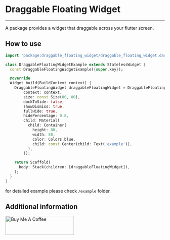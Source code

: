 <!--
This README describes the package. If you publish this package to pub.dev,
this README's contents appear on the landing page for your package.

For information about how to write a good package README, see the guide for
[writing package pages](https://dart.dev/guides/libraries/writing-package-pages).

For general information about developing packages, see the Dart guide for
[creating packages](https://dart.dev/guides/libraries/create-library-packages)
and the Flutter guide for
[developing packages and plugins](https://flutter.dev/developing-packages).
-->

# Draggable Floating Widget
---
A package provides a widget that draggable across your flutter screen.

## How to use

```dart
import 'package:draggable_floating_widget/draggable_floating_widget.dart';
```

```dart
class DraggableFloatingWidgetExample extends StatelessWidget {
  const DraggableFloatingWidgetExample({super.key});

  @override
  Widget build(BuildContext context) {
    DraggableFloatingWidget draggableFloatingWidget = DraggableFloatingWidget(
        context: context,
        size: const Size(80, 80),
        dockToSide: false,
        showDismiss: true,
        fullHide: true,
        hidePercentage: 0.8,
        child: Material(
          child: Container(
            height: 80,
            width: 80,
            color: Colors.blue,
            child: const Center(child: Text('example')),
          ),
        ));

    return Scaffold(
      body: Stack(children: [draggableFloatingWidget]),
    );
  }
}
```
for detailed example please check `/example` folder.

## Additional information

<a href="https://www.buymeacoffee.com/bimoajif" target="_blank"><img src="https://cdn.buymeacoffee.com/buttons/v2/default-yellow.png" alt="Buy Me A Coffee" style="height: 60px !important;width: 217px !important;" ></a>

